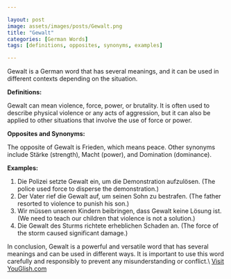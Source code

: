 ```yaml
---

layout: post
image: assets/images/posts/Gewalt.png
title: "Gewalt"
categories: [German Words]
tags: [definitions, opposites, synonyms, examples]

---
```


Gewalt is a German word that has several meanings, and it can be used in different contexts depending on the situation.

**Definitions:**

Gewalt can mean violence, force, power, or brutality. It is often used to describe physical violence or any acts of aggression, but it can also be applied to other situations that involve the use of force or power.

**Opposites and Synonyms:**

The opposite of Gewalt is Frieden, which means peace. Other synonyms include Stärke (strength), Macht (power), and Domination (dominance).

**Examples:**

1. Die Polizei setzte Gewalt ein, um die Demonstration aufzulösen. (The police used force to disperse the demonstration.)
2. Der Vater rief die Gewalt auf, um seinen Sohn zu bestrafen. (The father resorted to violence to punish his son.)
3. Wir müssen unseren Kindern beibringen, dass Gewalt keine Lösung ist. (We need to teach our children that violence is not a solution.)
4. Die Gewalt des Sturms richtete erheblichen Schaden an. (The force of the storm caused significant damage.)

In conclusion, Gewalt is a powerful and versatile word that has several meanings and can be used in different ways. It is important to use this word carefully and responsibly to prevent any misunderstanding or conflict.\ <a id="yg-widget-0" class="youglish-widget" data-query="Gewalt" data-lang="german" data-components="8412" data-auto-start="0" data-bkg-color="theme_light" data-title="How%20to%20pronounce%20Gewalt%20in%20German"  rel="nofollow" href="https://youglish.com">Visit YouGlish.com</a><script async src="https://youglish.com/public/emb/widget.js" charset="utf-8"></script>